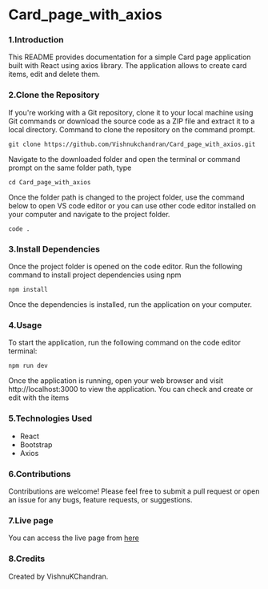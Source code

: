 # Card_page_with_axios

### 1.Introduction

This README provides documentation for a simple Card page application built with React using axios library. The application allows to create card items, edit and delete them.

### 2.Clone the Repository

If you're working with a Git repository, clone it to your local machine using Git commands or download the source code as a ZIP file and extract it to a local directory. Command to clone the repository on the command prompt.

```
git clone https://github.com/Vishnukchandran/Card_page_with_axios.git
```

Navigate to the downloaded folder and open the terminal or command prompt on the same folder path, type

```
cd Card_page_with_axios
```

Once the folder path is changed to the project folder, use the command below to open VS code editor or you can use other code editor installed on your computer and navigate to the project folder.

```
code .
```

### 3.Install Dependencies

Once the project folder is opened on the code editor. Run the following command to install project dependencies using npm

```
npm install
```

Once the dependencies is installed, run the application on your computer.

### 4.Usage

To start the application, run the following command on the code editor terminal:

```
npm run dev
```

Once the application is running, open your web browser and visit http://localhost:3000 to view the application. You can check and create or edit with the items

### 5.Technologies Used

- React
- Bootstrap
- Axios

### 6.Contributions

Contributions are welcome! Please feel free to submit a pull request or open an issue for any bugs, feature requests, or suggestions.

### 7.Live page

You can access the live page from [here](https://vkc-axios-crud.netlify.app/)

### 8.Credits

Created by VishnuKChandran.
